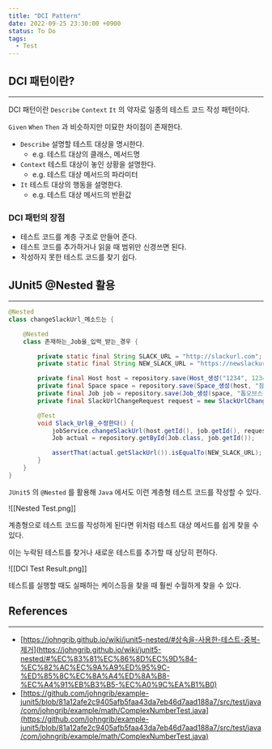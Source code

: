 ```yaml
---
title: "DCI Pattern"
date: 2022-09-25 23:30:00 +0900
status: To Do
tags:
  - Test
---
```


## DCI 패턴이란?

---

DCI 패턴이란 `Describe` `Context` `It` 의 약자로 일종의 테스트 코드 작성 패턴이다.

`Given` `When` `Then` 과 비슷하지만 미묘한 차이점이 존재한다.

- `Describe` 설명할 테스트 대상을 명시한다.
    - e.g. 테스트 대상의 클래스, 메서드명
- `Context` 테스트 대상이 놓인 상황을 설명한다.
    - e.g. 테스트 대상 메서드의 파라미터
- `It` 테스트 대상의 행동을 설명한다.
    - e.g. 테스트 대상 메서드의 반환값

### DCI 패턴의 장점

- 테스트 코드를 계층 구조로 만들어 준다.
- 테스트 코드를 추가하거나 읽을 때 범위만 신경쓰면 된다.
- 작성하지 못한 테스트 코드를 찾기 쉽다.

## JUnit5 @Nested 활용

---

```java
@Nested
class changeSlackUrl_메소드는 {

    @Nested
    class 존재하는_Job을_입력_받는_경우 {

        private static final String SLACK_URL = "http://slackurl.com";
        private static final String NEW_SLACK_URL = "https://newslackurl.com";

        private final Host host = repository.save(Host_생성("1234", 1234L));
        private final Space space = repository.save(Space_생성(host, "잠실"));
        private final Job job = repository.save(Job_생성(space, "톱오브스윙방", SLACK_URL));
        private final SlackUrlChangeRequest request = new SlackUrlChangeRequest(NEW_SLACK_URL);

        @Test
        void Slack_Url을_수정한다() {
            jobService.changeSlackUrl(host.getId(), job.getId(), request);
            Job actual = repository.getById(Job.class, job.getId());

            assertThat(actual.getSlackUrl()).isEqualTo(NEW_SLACK_URL);
        }
    }
}
```

`JUnit5` 의 `@Nested` 를 활용해 `Java` 에서도 이런 계층형 테스트 코드를 작성할 수 있다.

![[Nested Test.png]]

계층형으로 테스트 코드를 작성하게 된다면 위처럼 테스트 대상 메서드를 쉽게 찾을 수 있다.

이는 누락된 테스트를 찾거나 새로운 테스트를 추가할 때 상당히 편하다.

![[DCI Test Result.png]]

테스트를 실행할 때도 실패하는 케이스등을 찾을 때 훨씬 수월하게 찾을 수 있다.

## References

---

- [https://johngrib.github.io/wiki/junit5-nested/#상속을-사용한-테스트-중복-제거](https://johngrib.github.io/wiki/junit5-nested/#%EC%83%81%EC%86%8D%EC%9D%84-%EC%82%AC%EC%9A%A9%ED%95%9C-%ED%85%8C%EC%8A%A4%ED%8A%B8-%EC%A4%91%EB%B3%B5-%EC%A0%9C%EA%B1%B0)
- [https://github.com/johngrib/example-junit5/blob/81a12afe2c9405afb5faa43da7eb46d7aad188a7/src/test/java/com/johngrib/example/math/ComplexNumberTest.java](https://github.com/johngrib/example-junit5/blob/81a12afe2c9405afb5faa43da7eb46d7aad188a7/src/test/java/com/johngrib/example/math/ComplexNumberTest.java)
